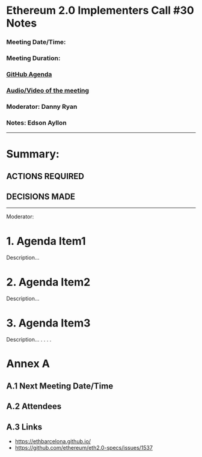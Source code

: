 # Ethereum 2.0 Implementers Call #30 Notes

### Meeting Date/Time:
### Meeting Duration:  
### [GitHub Agenda](https://github.com/ethereum/eth2.0-pm/issues/112)
### [Audio/Video of the meeting]()
### Moderator: Danny Ryan
### Notes: Edson Ayllon

-----------------------------

# **Summary:**

## **ACTIONS REQUIRED**



## **DECISIONS MADE**



-----------------------------

Moderator:

# 1. Agenda Item1

Description...

# 2. Agenda Item2

Description...

# 3. Agenda Item3

Description...
.
.
.
.


# Annex A

## A.1 Next Meeting Date/Time

## A.2 Attendees


## A.3 Links

- https://ethbarcelona.github.io/
- https://github.com/ethereum/eth2.0-specs/issues/1537
